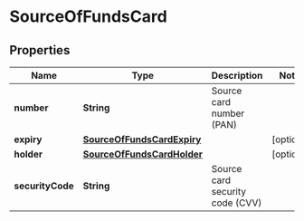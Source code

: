 
# SourceOfFundsCard

## Properties
Name | Type | Description | Notes
------------ | ------------- | ------------- | -------------
**number** | **String** | Source card number (PAN) | 
**expiry** | [**SourceOfFundsCardExpiry**](SourceOfFundsCardExpiry.md) |  |  [optional]
**holder** | [**SourceOfFundsCardHolder**](SourceOfFundsCardHolder.md) |  |  [optional]
**securityCode** | **String** | Source card security code (CVV) | 



